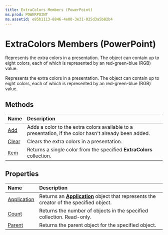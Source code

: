 ```yaml
---
title: ExtraColors Members (PowerPoint)
ms.prod: POWERPOINT
ms.assetid: e95b1113-8846-4e00-3e31-025d3a5b82b4
---
```



# ExtraColors Members (PowerPoint)
Represents the extra colors in a presentation. The object can contain up to eight colors, each of which is represented by an red-green-blue (RGB) value.

Represents the extra colors in a presentation. The object can contain up to eight colors, each of which is represented by an red-green-blue (RGB) value.


## Methods



|**Name**|**Description**|
|:-----|:-----|
|[Add](extracolors-add-method-powerpoint.md)|Adds a color to the extra colors available to a presentation, if the color hasn't already been added.|
|[Clear](extracolors-clear-method-powerpoint.md)|Clears the extra colors in a presentation.|
|[Item](extracolors-item-method-powerpoint.md)|Returns a single color from the specified  **ExtraColors** collection.|

## Properties



|**Name**|**Description**|
|:-----|:-----|
|[Application](extracolors-application-property-powerpoint.md)|Returns an  **[Application](application-object-powerpoint.md)** object that represents the creator of the specified object.|
|[Count](extracolors-count-property-powerpoint.md)|Returns the number of objects in the specified collection. Read-only.|
|[Parent](extracolors-parent-property-powerpoint.md)|Returns the parent object for the specified object.|

